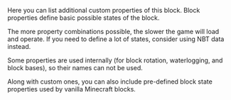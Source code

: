 Here you can list additional custom properties of this block.
Block properties define basic possible states of the block.

The more property combinations possible, the slower the game will load and operate.
If you need to define a lot of states, consider using NBT data instead.

Some properties are used internally (for block rotation, waterlogging, and block bases), 
so their names can not be used.

Along with custom ones, you can also include pre-defined block state properties used by vanilla Minecraft blocks.